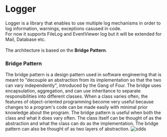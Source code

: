 # Logger
Logger is a library that enables to use multiple log mechanisms in order to log information, warnings, exceptions casused in code.<br/>
For now it supports FileLog and EventViewer log but it will be extended for Mail, Database etc.<br/><br/>
The architecture is based on the <b>Bridge Pattern</b>.
### Bridge Pattern
The bridge pattern is a design pattern used in software engineering that is meant to "decouple an abstraction from its implementation so that the two can vary independently", introduced by the Gang of Four. The bridge uses encapsulation, aggregation, and can use inheritance to separate responsibilities into different classes.
When a class varies often, the features of object-oriented programming become very useful because changes to a program's code can be made easily with minimal prior knowledge about the program. The bridge pattern is useful when both the class and what it does vary often. The class itself can be thought of as the abstraction and what the class can do as the implementation. The bridge pattern can also be thought of as two layers of abstraction.
![sdds](https://en.wikipedia.org/wiki/Bridge_pattern#/media/File:Bridge_UML_class_diagram.svg)

